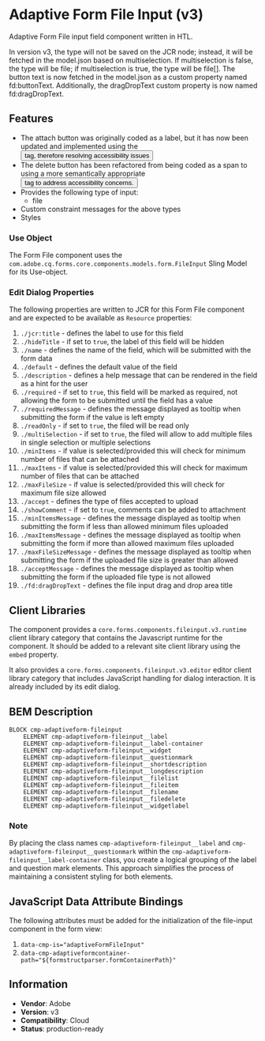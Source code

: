 <!--
Copyright 2024 Adobe

Licensed under the Apache License, Version 2.0 (the "License");
you may not use this file except in compliance with the License.
You may obtain a copy of the License at

    http://www.apache.org/licenses/LICENSE-2.0

Unless required by applicable law or agreed to in writing, software
distributed under the License is distributed on an "AS IS" BASIS,
WITHOUT WARRANTIES OR CONDITIONS OF ANY KIND, either express or implied.
See the License for the specific language governing permissions and
limitations under the License.
-->
Adaptive Form File Input (v3)
====
Adaptive Form File input field component written in HTL.

In version v3, the type will not be saved on the JCR node; instead, it will be fetched in the model.json based on multiselection. If multiselection is false, the type will be file; if multiselection is true, the type will be file[]. The button text is now fetched in the model.json as a custom property named fd:buttonText. Additionally, the dragDropText custom property is now named fd:dragDropText.

## Features

* The attach button was originally coded as a label, but it has now been updated and implemented using the <button> tag, therefore resolving accessibility issues
* The delete button has been refactored from being coded as a span to using a more semantically appropriate <button> tag to address accessibility concerns.
* Provides the following type of input:
  * file
* Custom constraint messages for the above types
* Styles

### Use Object
The Form File component uses the `com.adobe.cq.forms.core.components.models.form.FileInput` Sling Model for its Use-object.

### Edit Dialog Properties
The following properties are written to JCR for this Form File component and are expected to be available as `Resource` properties:

1. `./jcr:title` - defines the label to use for this field
2. `./hideTitle` - if set to `true`, the label of this field will be hidden
3. `./name` - defines the name of the field, which will be submitted with the form data
4. `./default` - defines the default value of the field
5. `./description` - defines a help message that can be rendered in the field as a hint for the user
6. `./required` - if set to `true`, this field will be marked as required, not allowing the form to be submitted until the field has a value
7. `./requiredMessage` - defines the message displayed as tooltip when submitting the form if the value is left empty
8. `./readOnly` - if set to `true`, the filed will be read only
9. `./multiSelection` - if set to `true`, the filed will allow to add multiple files in single selection or multiple selections
10. `./minItems` - if value is selected/provided this will check for minimum number of files that can be attached
11. `./maxItems` - if value is selected/provided this will check for maximum number of files that can be attached
12. `./maxFileSize` - if value is selected/provided this will check for maximum file size allowed
13. `./accept` - defines the type of files accepted to upload
14. `./showComment` - if set to `true`, comments can be added to attachment
15. `./minItemsMessage` - defines the message displayed as tooltip when submitting the form if less than allowed minimum files uploaded
16. `./maxItemsMessage` - defines the message displayed as tooltip when submitting the form if more than allowed maximum files uploaded
17. `./maxFileSizeMessage` - defines the message displayed as tooltip when submitting the form if the uploaded file size is greater than allowed
18. `./acceptMessage` - defines the message displayed as tooltip when submitting the form if the uploaded file type is not allowed
19. `./fd:dragDropText` - defines the file input drag and drop area title 

## Client Libraries
The component provides a `core.forms.components.fileinput.v3.runtime` client library category that contains the Javascript runtime for the component. 
It should be added to a relevant site client library using the `embed` property.

It also provides a `core.forms.components.fileinput.v3.editor` editor client library category that includes
JavaScript handling for dialog interaction. It is already included by its edit dialog.

## BEM Description
```
BLOCK cmp-adaptiveform-fileinput
    ELEMENT cmp-adaptiveform-fileinput__label
    ELEMENT cmp-adaptiveform-fileinput__label-container
    ELEMENT cmp-adaptiveform-fileinput__widget
    ELEMENT cmp-adaptiveform-fileinput__questionmark
    ELEMENT cmp-adaptiveform-fileinput__shortdescription
    ELEMENT cmp-adaptiveform-fileinput__longdescription
    ELEMENT cmp-adaptiveform-fileinput__filelist
    ELEMENT cmp-adaptiveform-fileinput__fileitem
    ELEMENT cmp-adaptiveform-fileinput__filename
    ELEMENT cmp-adaptiveform-fileinput__filedelete
    ELEMENT cmp-adaptiveform-fileinput__widgetlabel
```

### Note
By placing the class names `cmp-adaptiveform-fileinput__label` and `cmp-adaptiveform-fileinput__questionmark` within the `cmp-adaptiveform-fileinput__label-container` class, you create a logical grouping of the label and question mark elements. This approach simplifies the process of maintaining a consistent styling for both elements.

## JavaScript Data Attribute Bindings


The following attributes must be added for the initialization of the file-input component in the form view:  
 1. `data-cmp-is="adaptiveFormFileInput"`
 2. `data-cmp-adaptiveformcontainer-path="${formstructparser.formContainerPath}"`
 
 
## Information
* **Vendor**: Adobe
* **Version**: v3
* **Compatibility**: Cloud
* **Status**: production-ready

